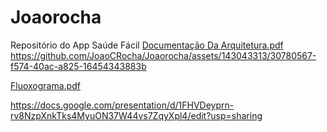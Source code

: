 # Joaorocha
Repositório do App Saúde Fácil
[Documentação Da Arquitetura.pdf](https://github.com/user-attachments/files/15687307/Documentacao.Da.Arquitetura.pdf)
https://github.com/JoaoCRocha/Joaorocha/assets/143043313/30780567-f574-40ac-a825-16454343883b

[Fluoxograma.pdf](https://github.com/user-attachments/files/15687463/Fluoxograma.pdf)

  https://docs.google.com/presentation/d/1FHVDeyprn-rv8NzpXnkTks4MyuON37W44vs7ZqyXpl4/edit?usp=sharing
